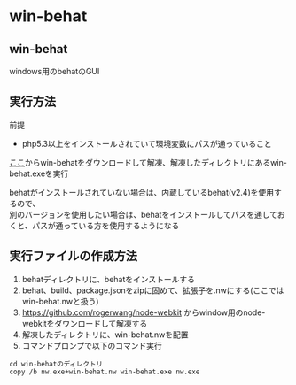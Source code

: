 win-behat
=========

win-behat
------------
windows用のbehatのGUI


実行方法
-----------------
前提

* php5.3以上をインストールされていて環境変数にパスが通っていること

[ここ](https://owncloud.sharuru07.jp/owncloud/public.php?service=files&t=e8b67cb88fa8c29aef963206daa699ae)からwin-behatをダウンロードして解凍、解凍したディレクトリにあるwin-behat.exeを実行

behatがインストールされていない場合は、内蔵しているbehat(v2.4)を使用するので、  
別のバージョンを使用したい場合は、behatをインストールしてパスを通しておくと、パスが通っている方を使用するようになる


実行ファイルの作成方法
--------------
1. behatディレクトリに、behatをインストールする
2. behat、build、package.jsonをzipに固めて、拡張子を.nwにする(ここではwin-behat.nwと扱う)
3. https://github.com/rogerwang/node-webkit からwindow用のnode-webkitをダウンロードして解凍する
4. 解凍したディレクトリに、win-behat.nwを配置
5. コマンドプロンプで以下のコマンド実行  
```
cd win-behatのディレクトリ
copy /b nw.exe+win-behat.nw win-behat.exe nw.exe
